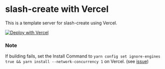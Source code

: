 # slash-create with Vercel
This is a template server for slash-create using Vercel.

[![Deploy with Vercel](https://vercel.com/button)](https://vercel.com/new/clone?repository-url=https%3A%2F%2Fgithub.com%2FSnazzah%2Fslash-create-vercel&env=DISCORD_APP_ID,DISCORD_PUBLIC_KEY,DISCORD_BOT_TOKEN&envDescription=Variables%20needed%20to%20recognize%20and%20operate%20slash%20commands.&project-name=discord-interactions&repo-name=discord-slash-commands&demo-description=Deploy%20a%20slash-create%20server%20for%20Discord%20interactions.&demo-image=https%3A%2F%2Fget.snaz.in%2F4MVTTaR.png&demo-title=%2Fcreate&demo-url=https%3A%2F%2Fslash-create.js.org)

### Note
If building fails, set the Install Command to `yarn config set ignore-engines true && yarn install --network-concurrency 1` on Vercel. (see [issue](https://github.com/yarnpkg/yarn/issues/7212))

